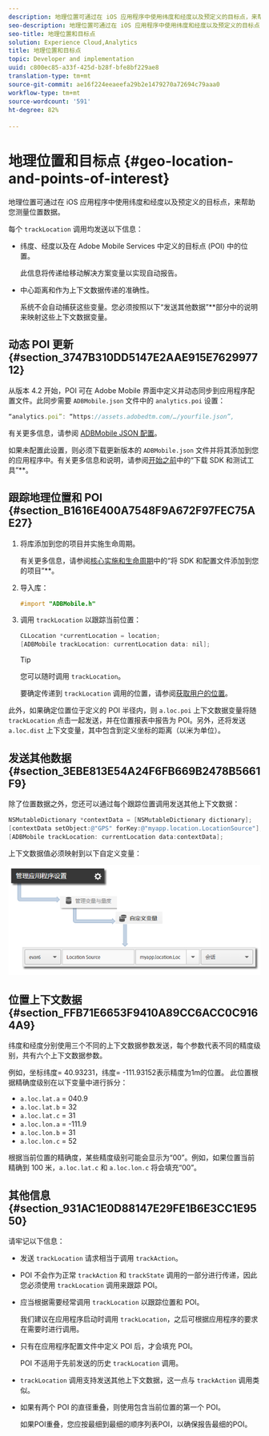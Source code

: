```yaml
---
description: 地理位置可通过在 iOS 应用程序中使用纬度和经度以及预定义的目标点，来帮助您测量位置数据。
seo-description: 地理位置可通过在 iOS 应用程序中使用纬度和经度以及预定义的目标点，来帮助您测量位置数据。
seo-title: 地理位置和目标点
solution: Experience Cloud,Analytics
title: 地理位置和目标点
topic: Developer and implementation
uuid: c800ec85-a33f-425d-b28f-bfe8bf229ae8
translation-type: tm+mt
source-git-commit: ae16f224eeaeefa29b2e1479270a72694c79aaa0
workflow-type: tm+mt
source-wordcount: '591'
ht-degree: 82%

---
```



# 地理位置和目标点 {#geo-location-and-points-of-interest}

地理位置可通过在 iOS 应用程序中使用纬度和经度以及预定义的目标点，来帮助您测量位置数据。

每个 `trackLocation` 调用均发送以下信息：

* 纬度、经度以及在 Adobe Mobile Services 中定义的目标点 (POI) 中的位置。

   此信息将传递给移动解决方案变量以实现自动报告。

* 中心距离和作为上下文数据传递的准确性。

   系统不会自动捕获这些变量。您必须按照以下“发送其他数据”**&#x200B;部分中的说明来映射这些上下文数据变量。

## 动态 POI 更新 {#section_3747B310DD5147E2AAE915E762997712}

从版本 4.2 开始，POI 可在 Adobe Mobile 界面中定义并动态同步到应用程序配置文件。此同步需要 `ADBMobile.json` 文件中的 `analytics.poi` 设置：

```js
“analytics.poi”: “https://assets.adobedtm.com/…/yourfile.json”,
```

有关更多信息，请参阅 [ADBMobile JSON 配置](/help/ios/configuration/json-config/json-config.md)。

如果未配置此设置，则必须下载更新版本的 `ADBMobile.json` 文件并将其添加到您的应用程序中。有关更多信息和说明，请参阅[开始之前](/help/ios/getting-started/requirements.md)中的“下载 SDK 和测试工具”**。

## 跟踪地理位置和 POI {#section_B1616E400A7548F9A672F97FEC75AE27}

1. 将库添加到您的项目并实施生命周期。

   有关更多信息，请参阅[核心实施和生命周期](/help/ios/getting-started/dev-qs.md)中的“将 SDK 和配置文件添加到您的项目”**。
1. 导入库：

   ```objective-c
   #import "ADBMobile.h"
   ```

1. 调用 `trackLocation` 以跟踪当前位置：

   ```objective-c
   CLLocation *currentLocation = location; 
   [ADBMobile trackLocation: currentLocation data: nil]; 
   ```

   >[!TIP]
   >
   >您可以随时调用 `trackLocation`。

   要确定传递到 `trackLocation` 调用的位置，请参阅[获取用户的位置](https://developer.apple.com/Library/ios/documentation/UserExperience/Conceptual/LocationAwarenessPG/CoreLocation/CoreLocation.html)。

此外，如果确定位置位于定义的 POI 半径内，则 `a.loc.poi` 上下文数据变量将随 `trackLocation` 点击一起发送，并在位置报表中报告为 POI。另外，还将发送 `a.loc.dist` 上下文变量，其中包含到定义坐标的距离（以米为单位）。

## 发送其他数据 {#section_3EBE813E54A24F6FB669B2478B5661F9}

除了位置数据之外，您还可以通过每个跟踪位置调用发送其他上下文数据：

```objective-c
NSMutableDictionary *contextData = [NSMutableDictionary dictionary]; 
[contextData setObject:@"GPS" forKey:@"myapp.location.LocationSource"]; 
[ADBMobile trackLocation: currentLocation data:contextData];
```

上下文数据值必须映射到以下自定义变量：

![](assets/map-location-context-data.png)

## 位置上下文数据 {#section_FFB71E6653F9410A89CC6ACC0C9164A9}

纬度和经度分别使用三个不同的上下文数据参数发送，每个参数代表不同的精度级别，共有六个上下文数据参数。

例如，坐标纬度= 40.93231，纬度= -111.93152表示精度为1m的位置。 此位置根据精确度级别在以下变量中进行拆分：

* `a.loc.lat.a` = 040.9
* `a.loc.lat.b` = 32
* `a.loc.lat.c` = 31
* `a.loc.lon.a` = -111.9
* `a.loc.lon.b` = 31
* `a.loc.lon.c` = 52

根据当前位置的精确度，某些精度级别可能会显示为“00”。例如，如果位置当前精确到 100 米，`a.loc.lat.c` 和 `a.loc.lon.c` 将会填充“00”。

## 其他信息 {#section_931AC1E0D88147E29FE1B6E3CC1E9550}

请牢记以下信息：

* 发送 `trackLocation` 请求相当于调用 `trackAction`。

* POI 不会作为正常 `trackAction` 和 `trackState` 调用的一部分进行传递，因此您必须使用 `trackLocation` 调用来跟踪 POI。

* 应当根据需要经常调用 `trackLocation` 以跟踪位置和 POI。

   我们建议在应用程序启动时调用 `trackLocation`，之后可根据应用程序的要求在需要时进行调用。

* 只有在应用程序配置文件中定义 POI 后，才会填充 POI。

   POI 不适用于先前发送的历史 `trackLocation` 调用。
* `trackLocation` 调用支持发送其他上下文数据，这一点与 `trackAction` 调用类似。

* 如果有两个 POI 的直径重叠，则使用包含当前位置的第一个 POI。

   如果POI重叠，您应按最细到最细的顺序列表POI，以确保报告最细的POI。

